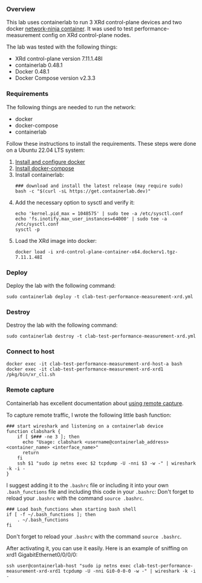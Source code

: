 ### Overview
This lab uses containerlab to run 3 XRd control-plane devices and two docker [network-ninja container](https://github.com/INSRapperswil/network-ninja). It was used to test performance-measurement config on XRd control-plane nodes.

The lab was tested with the following things:
- XRd control-plane version 7.11.1.48I 
- containerlab 0.48.1
- Docker 0.48.1
- Docker Compose version v2.3.3


### Requirements
The following things are needed to run the network:
- docker
- docker-compose
- containerlab

Follow these instructions to install the requirements.
These steps were done on a Ubuntu 22.04 LTS system:
1. [Install and configure docker](https://docs.docker.com/engine/install/ubuntu/)
2. [Install docker-compose](https://www.digitalocean.com/community/tutorials/how-to-install-and-use-docker-compose-on-ubuntu-22-04)
3. Install containerlab:
    ```
    ### download and install the latest release (may require sudo)
    bash -c "$(curl -sL https://get.containerlab.dev)"
    ```
4. Add the necessary option to sysctl and verify it:
   ```
   echo 'kernel.pid_max = 1048575' | sudo tee -a /etc/sysctl.conf
   echo 'fs.inotify.max_user_instances=64000' | sudo tee -a /etc/sysctl.conf
   sysctl -p
   ```
5. Load the XRd image into docker:
   ```
   docker load -i xrd-control-plane-container-x64.dockerv1.tgz-7.11.1.48I
   ```

### Deploy
Deploy the lab with the following command:
```
sudo containerlab deploy -t clab-test-performance-measurement-xrd.yml
```

### Destroy
Destroy the lab with the following command:
```
sudo containerlab destroy -t clab-test-performance-measurement-xrd.yml
```

### Connect to host
```
docker exec -it clab-test-performance-measurement-xrd-host-a bash
docker exec -it clab-test-performance-measurement-xrd-xrd1 /pkg/bin/xr_cli.sh
```

### Remote capture
Containerlab has excellent documentation about [using remote capture](https://containerlab.dev/manual/wireshark/).

To capture remote traffic, I wrote the following little bash function:
```
### start wireshark and listening on a containerlab device
function clabshark {
    if [ $### -ne 3 ]; then
      echo "Usage: clabshark <username@containerlab_address> <container_name> <interface_name>"
      return
    fi
    ssh $1 "sudo ip netns exec $2 tcpdump -U -nni $3 -w -" | wireshark -k -i -
}
```

I suggest adding it to the `.bashrc` file or including it into your own `.bash_functions` file and including this code in your `.bashrc`:
Don't forget to reload your `.bashrc` with the command `source .bashrc`.

```
### Load bash_functions when starting bash shell
if [ -f ~/.bash_functions ]; then
    . ~/.bash_functions
fi
```
Don't forget to reload your `.bashrc` with the command `source .bashrc`.

After activating it, you can use it easily.
Here is an example of sniffing on xrd1 GigabitEthernet0/0/0/0:
```
ssh user@containerlab-host "sudo ip netns exec clab-test-performance-measurement-xrd-xrd1 tcpdump -U -nni Gi0-0-0-0 -w -" | wireshark -k -i -
```